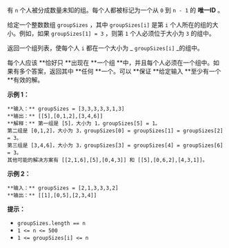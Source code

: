 有 `n` 个人被分成数量未知的组。每个人都被标记为一个从 `0` 到 `n - 1` 的 **唯一ID**  。

给定一个整数数组 `groupSizes` ，其中 `groupSizes[i]` 是第 `i` 个人所在的组的大小。例如，如果
`groupSizes[1] = 3` ，则第 `1` 个人必须位于大小为 `3` 的组中。

返回一个组列表，使每个人 `i` 都在一个大小为 _ `groupSizes[i]` _的组中。

每个人应该  **恰好只  **出现在  **一个组  **中，并且每个人必须在一个组中。如果有多个答案，返回其中  **任何  **一个。可以  **保证
**给定输入  **至少有一个  **有效的解。



**示例 1：**

    
    
    **输入：** groupSizes = [3,3,3,3,3,1,3]
    **输出：** [[5],[0,1,2],[3,4,6]]
    **解释：** 第一组是 [5]，大小为 1，groupSizes[5] = 1。
    第二组是 [0,1,2]，大小为 3，groupSizes[0] = groupSizes[1] = groupSizes[2] = 3。
    第三组是 [3,4,6]，大小为 3，groupSizes[3] = groupSizes[4] = groupSizes[6] = 3。 
    其他可能的解决方案有 [[2,1,6],[5],[0,4,3]] 和 [[5],[0,6,2],[4,3,1]]。
    

**示例 2：**

    
    
    **输入：** groupSizes = [2,1,3,3,3,2]
    **输出：** [[1],[0,5],[2,3,4]]
    



**提示：**

  * `groupSizes.length == n`
  * `1 <= n <= 500`
  * `1 <= groupSizes[i] <= n`

